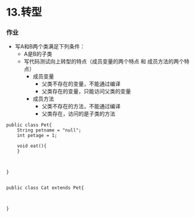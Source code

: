 # 13.转型

### 作业

* 写A和B两个类满足下列条件：
  * A是B的子类
  * 写代码测试向上转型的特点（成员变量的两个特点 和 成员方法的两个特点）
    * 成员变量  
      * 父类不存在的变量，不能通过编译
      * 父类存在的变量，只能访问父类的变量
    * 成员方法
      * 父类不存在的方法，不能通过编译
      * 父类存在，访问的是子类的方法

```text
public class Pet{
    String petname = "null";
    int petage = 1;
    
    void eat(){
    }
    


}


public class Cat extends Pet{



}
```

